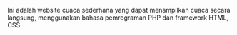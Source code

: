 Ini adalah website cuaca sederhana yang dapat menampilkan cuaca secara langsung, menggunakan bahasa pemrograman PHP dan framework HTML, CSS
